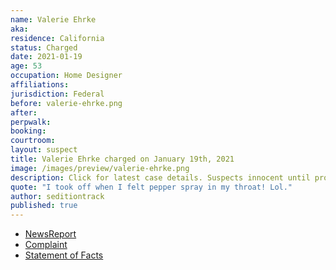 ```yaml
---
name: Valerie Ehrke
aka:
residence: California
status: Charged
date: 2021-01-19
age: 53
occupation: Home Designer
affiliations:
jurisdiction: Federal
before: valerie-ehrke.png
after:
perpwalk:
booking:
courtroom:
layout: suspect
title: Valerie Ehrke charged on January 19th, 2021
image: /images/preview/valerie-ehrke.png
description: Click for latest case details. Suspects innocent until proven guilty.
quote: "I took off when I felt pepper spray in my throat! Lol."
author: seditiontrack
published: true
---
```


- [NewsReport](https://sacramento.cbslocal.com/2021/01/20/fbi-arrest-jorge-riley-valerie-ehrke-capitol/)
- [Complaint](https://www.justice.gov/opa/page/file/1356641/download)
- [Statement of Facts](https://www.justice.gov/opa/page/file/1356646/download)
